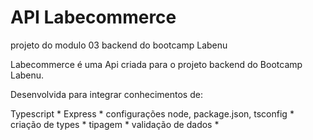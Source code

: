 # API Labecommerce

projeto do modulo 03 backend do bootcamp Labenu

Labecommerce é uma Api criada para o projeto backend do Bootcamp Labenu.

Desenvolvida para integrar conhecimentos de:

Typescript *
Express *
configurações node, package.json, tsconfig *
criação de types *
tipagem *
validação de dados *



